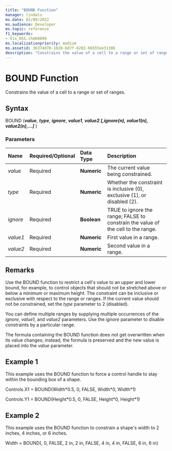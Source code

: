 ```yaml
---
title: "BOUND Function" 
manager: lindalu
ms.date: 02/09/2022
ms.audience: Developer
ms.topic: reference
f1_keywords:
- Vis_DSS.chm60099 
ms.localizationpriority: medium
ms.assetid: 36374d78-1028-bd7f-6282-66555ee31306
description: "Constrains the value of a cell to a range or set of ranges."
---
```


# BOUND Function

Constrains the value of a cell to a range or set of ranges.
  
## Syntax

BOUND (***value***, ***type***, ***ignore***, ***value1***, ***value2*** ***[,ignore(n), value1(n), value2(n),...]*** )
  
### Parameters

|**Name**|**Required/Optional**|**Data Type**|**Description**|
|:-----|:-----|:-----|:-----|
| *value* |Required |**Numeric** |The current value being constrained. |
| *type* |Required |**Numeric** |Whether the constraint is inclusive (0), exclusive (1), or disabled (2). |
| *ignore* |Required |**Boolean** | TRUE to ignore the range; FALSE to constrain the value of the cell to the range. |
| *value1* |Required |**Numeric** |First value in a range. |
| *value2* |Required |**Numeric** |Second value in a range. |

## Remarks

Use the BOUND function to restrict a cell's value to an upper and lower bound, for example, to control objects that should not be stretched above or below a minimum or maximum height. The constraint can be inclusive or exclusive with respect to the range or ranges. If the current value should not be constrained, set the *type* parameter to 2 (disabled).
  
You can define multiple ranges by supplying multiple occurrences of the *ignore*, *value1*, and *value2* parameters. Use the *ignore* parameter to disable constraints by a particular range.
  
The formula containing the BOUND function does not get overwritten when its value changes; instead, the formula is preserved and the new value is placed into the *value* parameter.
  
## Example 1

This example uses the BOUND function to force a control handle to stay within the bounding box of a shape.
  
Controls.X1 = BOUND(Width\*0.5, 0, FALSE, Width\*0, Width\*1)
  
Controls.Y1 = BOUND(Height\*0.5, 0, FALSE, Height\*0, Height\*1)
  
## Example 2

This example uses the BOUND function to constrain a shape's width to 2 inches, 4 inches, or 6 inches.
  
Width = BOUND(, 0, FALSE, 2 in, 2 in, FALSE, 4 in, 4 in, FALSE, 6 in, 6 in)

